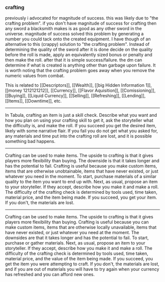 


### crafting
previously i advocated for magnitude of success. this was likely due to "the crafting problem". if you don't have magnitude of success for crafting then any sword a blacksmith makes is as good as any other sword in the universe. magnitude of success solved this problem by generating a number you could tack onto the created equipment.
I have though of an alternative to this (crappy) solution to "the crafting problem". Instead of determining the quality of the sword after it is done decide on the quality before the roll is made, apply an equivalently sized bonus or penalty and then make the roll. after that it is simple success/failure. the dm can determine if what is created is anything other than garbage upon failure.
It is worth noting that the crafting problem goes away when you remove the numeric values from combat.

This is related to [[Descriptors]], [[Wealth]], [[big Hidden Information 1]], [[money 1212121212]], [[Currency]], [[Flavor Aquisition]], [[Comissioning]], [[Buying]], [[Liquid Currency]], [[Selling]], [[Refreshing]], [[Lending]], [[Items]], [[Downtime]], etc.

---

In Tabula, crafting an item is just a skill check. Describe what you want and how you plan on using your crafting skill to get it, ask the storyteller what the difficulty is, and make the roll. If you succeed you get the desired item, likely with some narrative flair. If you fail you do not get what you asked for, any materials and time put into the crafting roll are lost, and it is possible something bad happens.

---

Crafting can be used to make items. The upside to crafting is that it gives players more flexibility than buying. The downside is that it takes longer and has the potential to fail. Crafting is useful because you make custom items, items that are otherwise unobtainable, items that have never existed, or just whatever you need in the moment. To start, purchase materials of a similar quality to the item you want to end up with. Next, as usual, propose an item to your storyteller. If they accept, describe how you make it and make a roll. The difficulty of the crafting check is determined by tools used, time taken, material price, and the item being made. If you succeed, you get your item. If you don't, the materials are lost.

---

Crafting can be used to make items. The upside to crafting is that it gives players more flexibility than buying. Crafting is useful because you can make custom items, items that are otherwise locally unavailable, items that have never existed, or just whatever you need at the moment. The downsides are that it takes longer and has the potential to fail. To start, purchase or gather materials. Next, as usual, propose an item to your storyteller. If they accept, describe how you make it and make a roll. The difficulty of the crafting check is determined by tools used, time taken, material price, and the value of the item being made. If you succeed, you get the item you were attempting to craft. If you don't, the materials are lost, and if you are out of materials you will have to try again when your currency has refreshed and you can afford new ones.